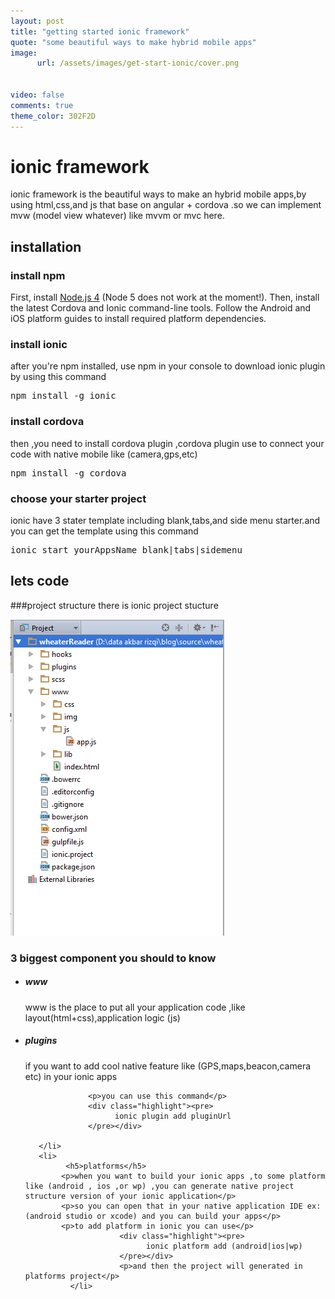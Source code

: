 ```yaml
---
layout: post
title: "getting started ionic framework"
quote: "some beautiful ways to make hybrid mobile apps"
image:
      url: /assets/images/get-start-ionic/cover.png
      
      
video: false
comments: true
theme_color: 302F2D
---
```

# ionic framework 
ionic framework is the beautiful ways to make an hybrid mobile apps,by using html,css,and js that base on angular + cordova
.so we can implement mvw (model view whatever) like mvvm or mvc here.

## installation

### install npm

First, install <a href="http://nodejs.org/">Node.js 4</a> (Node 5 does not work at the moment!). 
Then, install the latest Cordova and Ionic command-line tools. 
Follow the Android and iOS platform guides to install required platform dependencies.

### install ionic
after you're npm installed, use npm in your console to download ionic plugin by using this command
<div class="highlight"><pre>
npm install -g ionic
</pre></div>

### install cordova
then ,you need to install cordova plugin ,cordova plugin use to connect your code with native mobile like (camera,gps,etc)
<div class="highlight"><pre>
npm install -g cordova
</pre></div>

### choose your starter project
ionic have 3 stater template including blank,tabs,and side menu starter.and you can get the template using this command
<div class="highlight"><pre>
ionic start yourAppsName blank|tabs|sidemenu
</pre></div>      

## lets code 

###project structure
there is ionic project stucture
<div class='article-image'>
      <img src="/assets/images/get-start-ionic/project-structure.PNG"></img>

</div>

### 3 biggest component you should to know
<ul>
      <li>
            <h5>www</h5>
            <p>www is the place to put all your application code ,like layout(html+css),application logic (js)</p>
      </li>
       <li>
                  <h5>plugins</h5>
                  <p>if you want to add cool native feature like (GPS,maps,beacon,camera etc) in your ionic apps</p>
                  
                  <p>you can use this command</p>
                  <div class="highlight"><pre>
                        ionic plugin add pluginUrl 
                  </pre></div>
                  
       </li>
       <li>
             <h5>platforms</h5>
            <p>when you want to build your ionic apps ,to some platform like (android , ios ,or wp) ,you can generate native project structure version of your ionic application</p>
            <p>so you can open that in your native application IDE ex:(android studio or xcode) and you can build your apps</p>
            <p>to add platform in ionic you can use</p>
                         <div class="highlight"><pre>
                               ionic platform add (android|ios|wp) 
                         </pre></div>
                         <p>and then the project will generated in platforms project</p>
              </li>
</ul>

    